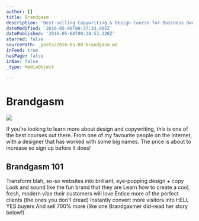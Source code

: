 ```yaml
---
author: []
title: Brandgasm
description: 'Best-selling Copywriting & Design Course for Business Owners'
dateModified: '2016-05-08T00:37:33.005Z'
datePublished: '2016-05-08T00:38:53.320Z'
starred: false
sourcePath: _posts/2016-05-08-brandgasm.md
inFeed: true
hasPage: false
inNav: false
_type: MediaObject

---
```

# Brandgasm
![](https://the-grid-user-content.s3-us-west-2.amazonaws.com/98d7c7f8-8509-4e55-b61a-4eb06cee5564.gif)

If you're looking to learn more about design and copywriting, this is one of the best courses out there. From one of my favourite people on the Internet, with a designer that has worked with some big names. The price is about to increase so sign up before it does!

<article style=""><h1>Brandgasm 101</h1><p>Transform blah, so-so websites into brilliant, eye-popping design + copy Look and sound like the fun brand that they are Learn how to create a cool, fresh, modern vibe their customers will love Entice more of the perfect clients (the ones you don't dread) Instantly convert more visitors into HELL YES buyers And sell 700% more (like one Brandgasmer did-read her story below!)</p></article>